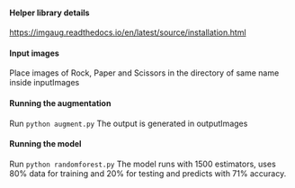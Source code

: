 #### Helper library details
https://imgaug.readthedocs.io/en/latest/source/installation.html

#### Input images
Place images of Rock, Paper and Scissors in the directory of same name inside inputImages

#### Running the augmentation
Run `python augment.py`
The output is generated in outputImages

#### Running the model
Run `python randomforest.py`
The model runs with 1500 estimators, uses 80% data for training and 20% for testing and predicts with 71% accuracy.
